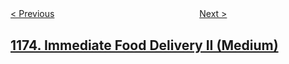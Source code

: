 <!--|This file generated by command(leetcode description); DO NOT EDIT.    |-->
<!--+----------------------------------------------------------------------+-->
<!--|@author    openset <openset.wang@gmail.com>                           |-->
<!--|@link      https://github.com/openset                                 |-->
<!--|@home      https://github.com/tonymontaro/leetcode-hints                        |-->
<!--+----------------------------------------------------------------------+-->

[< Previous](https://github.com/tonymontaro/leetcode-hints/tree/master/problems/immediate-food-delivery-i "Immediate Food Delivery I")
　　　　　　　　　　　　　　　　
[Next >](https://github.com/tonymontaro/leetcode-hints/tree/master/problems/prime-arrangements "Prime Arrangements")

## [1174. Immediate Food Delivery II (Medium)](https://leetcode.com/problems/immediate-food-delivery-ii "")


